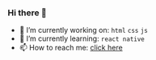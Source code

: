 ### Hi there 👋

- 🔭 I’m currently working on: `html` `css` `js`
- 🌱 I’m currently learning: `react native`
- 📫 How to reach me: [click here](mailto:mcanamhello@gmail.com)

<!--
- 👯 I’m looking to collaborate on ...
- 🤔 I’m looking for help with ...
- 💬 Ask me about ...
- 😄 Pronouns: ...
- ⚡ Fun fact: ...
-->



